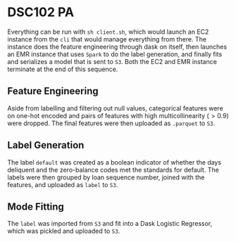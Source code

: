 # DSC102 PA

Everything can be run with `sh client.sh`, which would launch an EC2 instance from the `cli` that would manage everything from there. The instance does the feature engineering through dask on itself, then launches an EMR instance that uses `Spark` to do the label generation, and finally fits and serializes a model that is sent to `S3`. Both the EC2 and EMR instance terminate at the end of this sequence.

## Feature Engineering ##
Aside from labelling and filtering out null values, categorical features were on one-hot encoded and pairs of features with high multicollinearity ($> 0.9$) were dropped. The final features were then uploaded as `.parquet` to `S3`.

## Label Generation ##
The label `default` was created as a boolean indicator of whether the days deliquent and the zero-balance codes met the standards for default. The labels were then grouped by loan sequence number, joined with the features, and uploaded as `label` to `S3`.

## Mode Fitting ##
The `label` was imported from `S3` and fit into a Dask Logistic Regressor, which was pickled and uploaded to `S3`.

